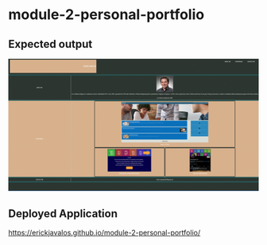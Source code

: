 # module-2-personal-portfolio
## Expected output
<img src="https://github.com/eavalo14/module-2-personal-portfolio/blob/main/assets/images/webpage.png" alt="Alt text" title="Optional title">

## Deployed Application
https://erickjavalos.github.io/module-2-personal-portfolio/